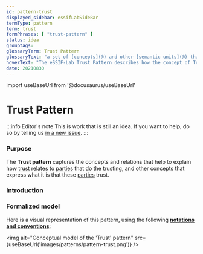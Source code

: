 ```yaml
---
id: pattern-trust
displayed_sidebar: essifLabSideBar
termType: pattern
term: trust
formPhrases: [ "trust-pattern" ]
status: idea
grouptags:
glossaryTerm: Trust Pattern
glossaryText: "a set of [concepts](@) and other [semantic units](@) that can be used to explain how the concept of [trust](@) relates to [parties](@) that do the trusting, and other concepts that express what it is that these [parties](@) trust."
hoverText: "The eSSIF-Lab Trust Pattern describes how the concept of Trust relates to Parties that do the trusting, and other concepts that express what it is that these Parties trust."
date: 20210830
---
```


import useBaseUrl from '@docusaurus/useBaseUrl'

# Trust Pattern

:::info Editor's note
This is work that is still an idea. If you want to help, do so by telling us [in a new issue](https://github.com/essif-lab/framework/issues/new).
:::

### Purpose

The **Trust pattern** captures the concepts and relations that help to explain how [trust](@) relates to [parties](@) that do the trusting, and other concepts that express what it is that these [parties](@) trust.

### Introduction

### Formalized model

Here is a visual representation of this pattern, using the following **[notations and conventions](../notations-and-conventions#pattern-diagram-notations)**:

<img
  alt="Conceptual model of the 'Trust' pattern"
  src={useBaseUrl('images/patterns/pattern-trust.png')}
/>
